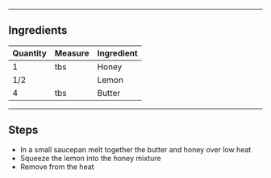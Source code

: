 
---
## Ingredients

| Quantity | Measure | Ingredient |
| -------- | ------- | ---------- |
| 1        | tbs     | Honey      |
| 1/2      |         | Lemon      |
| 4        | tbs     | Butter     |

---
## Steps

- In a small saucepan melt together the butter and honey over low heat
- Squeeze the lemon into the honey mixture
- Remove from the heat

